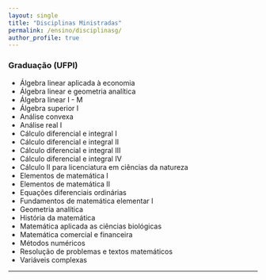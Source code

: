 ```yaml
---
layout: single
title: "Disciplinas Ministradas"
permalink: /ensino/disciplinasg/
author_profile: true
---
```

### Graduação (UFPI)
- Álgebra linear aplicada à economia
- Álgebra linear e geometria analítica
- Álgebra linear I - M
- Álgebra superior I
- Análise convexa
- Análise real I
- Cálculo diferencial e integral I
- Cálculo diferencial e integral II
- Cálculo diferencial e integral III
- Cálculo diferencial e integral IV
- Cálculo II para licenciatura em ciências da natureza
- Elementos de matemática I
- Elementos de matemática II
- Equações diferenciais ordinárias
- Fundamentos de matemática elementar I
- Geometria analítica
- História da matemática
- Matemática aplicada as ciências biológicas
- Matemática comercial e financeira
- Métodos numéricos
- Resolução de problemas e textos matemáticos
- Variáveis complexas

---

